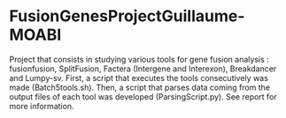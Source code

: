 # FusionGenesProjectGuillaume-MOABI
Project that consists in studying various tools for gene fusion analysis : fusionfusion, SplitFusion, Factera (Intergene and Interexon), Breakdancer and Lumpy-sv.
First, a script that executes the tools consecutively was made (Batch5tools.sh).
Then, a script that parses data coming from the output files of each tool was developed (ParsingScript.py). See report for more information.


